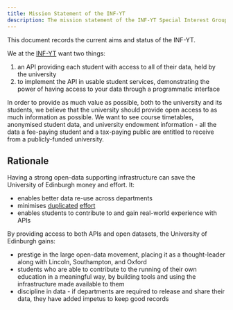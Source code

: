 ```yaml
---
title: Mission Statement of the INF-YT
description: The mission statement of the INF-YT Special Interest Group
---
```


This document records the current aims and status of the INF-YT.

We at the [INF-YT](http://inf-yt.org.uk) want two things:

1. an API providing each student with access to all of their data, held
    by the university
2. to implement the API in usable student services, demonstrating the
    power of having access to your data through a programmatic interface


In order to provide as much value as possible, both to the university
and its students, we believe that the university should provide open
access to as much information as possible.
We want to see course timetables, anonymised student data, and university
endowment information - all the data a fee-paying student and a
tax-paying public are entitled to receive from a publicly-funded
university.


Rationale
---------

Having a strong open-data supporting infrastructure can save the
University of Edinburgh money and effort. It:

* enables better data re-use across departments
* minimises [duplicated][ted] [effort][timetab]
* enables students to contribute to and gain real-world experience with
    APIs

By providing access to both APIs and open datasets, the University of
Edinburgh gains:

* prestige in the large open-data movement, placing it as a thought-leader
    along with Lincoln, Southampton, and Oxford
* students who are able to contribute to the running of their own education
    in a meaningful way, by building tools and using the infrastructure
    made available to them
* discipline in data - if departments are required to release and share
    their data, they have added impetus to keep good records


<!-- references -->
[ted]: https://www.ted.is.ed.ac.uk/UOE1213_SWS/default.aspx
[timetab]: http://www.timetab.ed.ac.uk/
